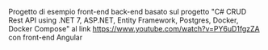 Progetto di esempio front-end back-end basato sul progetto "C# CRUD Rest API using .NET 7, ASP.NET, Entity Framework, Postgres, Docker, Docker Compose" al link https://www.youtube.com/watch?v=PY6uD1fgzZA con front-end Angular
